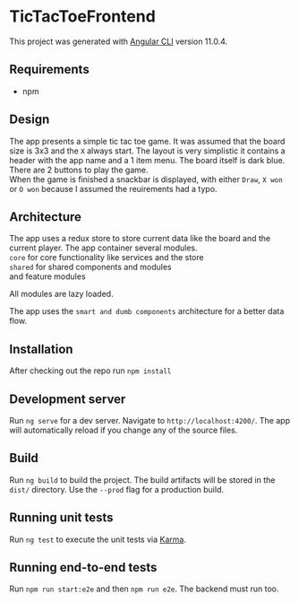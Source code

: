 # TicTacToeFrontend

This project was generated with [Angular CLI](https://github.com/angular/angular-cli) version 11.0.4.

## Requirements
- npm

## Design
The app presents a simple tic tac toe game. It was assumed that the board size is 3x3 and the `X` always start.
The layout is very simplistic it contains a header with the app name and a 1 item menu.
The board itself is dark blue. There are 2 buttons to play the game.<br>
When the game is finished a snackbar is displayed, with either `Draw`, `X won` or `O won` because I assumed the reuirements had a typo.

## Architecture
The app uses a redux store to store current data like the board and the current player. 
The app container several modules.<br>
`core` for core functionality like services and the store <br>
`shared` for shared components and modules <br>
and feature modules <br>

All modules are lazy loaded.

The app uses the `smart and dumb components` architecture for a better data flow.

## Installation
After checking out the repo run `npm install`

## Development server

Run `ng serve` for a dev server. Navigate to `http://localhost:4200/`. The app will automatically reload if you change any of the source files.

## Build

Run `ng build` to build the project. The build artifacts will be stored in the `dist/` directory. Use the `--prod` flag for a production build.

## Running unit tests

Run `ng test` to execute the unit tests via [Karma](https://karma-runner.github.io).

## Running end-to-end tests

Run `npm run start:e2e` and then `npm run e2e`. The backend must run too.
